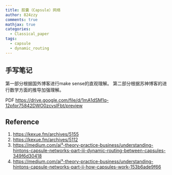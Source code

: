 ```yaml
---
title: 胶囊（Capsule）网络
author: 824zzy
comments: true
mathjax: true
categories:
  - Classical_paper
tags:
  - capsule
  - dynamic_routing
---
```


## 手写笔记
第一部分根据国外博客进行make sense的直观理解。
第二部分根据苏神博客的进行数学方面的推导加强理解。

PDF https://drive.google.com/file/d/1mA1dSM1q-12pfpr75842DWO0zcvsIFbt/preview

## Reference
1. https://kexue.fm/archives/5155
2. https://kexue.fm/archives/5112
3. https://medium.com/ai³-theory-practice-business/understanding-hintons-capsule-networks-part-iii-dynamic-routing-between-capsules-349f6d30418
4. https://medium.com/ai³-theory-practice-business/understanding-hintons-capsule-networks-part-ii-how-capsules-work-153b6ade9f66